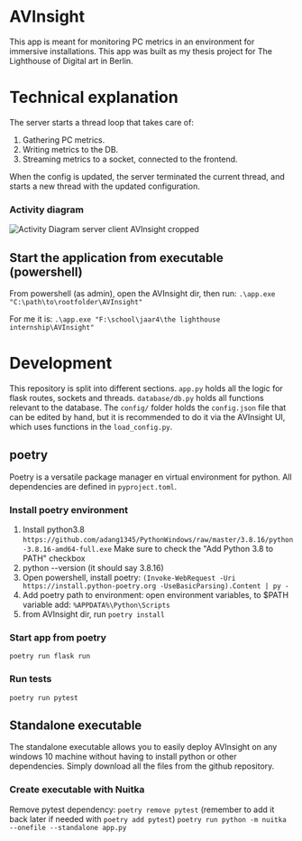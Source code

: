 # AVInsight
This app is meant for monitoring PC metrics in an environment for immersive installations. This app was built as my thesis project for The Lighthouse of Digital art in Berlin.

# Technical explanation
The server starts a thread loop that takes care of:
1. Gathering PC metrics.
2. Writing metrics to the DB.
3. Streaming metrics to a socket, connected to the frontend.

When the config is updated, the server terminated the current thread, and starts a new thread with the updated configuration.

### Activity diagram
![Activity Diagram server   client AVInsight cropped](https://github.com/basekkelenkamp/AVInsight/assets/57452503/23e24059-bfc0-4409-9cf7-872e08545412)

## Start the application from executable (powershell)
From powershell (as admin), open the AVInsight dir, then run: `.\app.exe "C:\path\to\rootfolder\AVInsight"`

For me it is: `.\app.exe "F:\school\jaar4\the lighthouse internship\AVInsight"`

# Development
This repository is split into different sections. `app.py` holds all the logic for flask routes, sockets and threads. `database/db.py` holds all functions relevant to the database. The `config/` folder holds the `config.json` file that can be edited by hand, but it is recommended to do it via the AVInsight UI, which uses functions in the `load_config.py`.

## poetry
Poetry is a versatile package manager en virtual environment for python. All dependencies are defined in `pyproject.toml`.

### Install poetry environment
1. Install python3.8 `https://github.com/adang1345/PythonWindows/raw/master/3.8.16/python-3.8.16-amd64-full.exe` Make sure to check the "Add Python 3.8 to PATH" checkbox
2. python --version (it should say 3.8.16)
3. Open powershell, install poetry: `(Invoke-WebRequest -Uri https://install.python-poetry.org -UseBasicParsing).Content | py -`
4. Add poetry path to environment: open environment variables, to $PATH variable add: `%APPDATA%\Python\Scripts`
4. from AVInsight dir, run `poetry install`

### Start app from poetry
`poetry run flask run`

### Run tests
`poetry run pytest`

## Standalone executable
The standalone executable allows you to easily deploy AVInsight on any windows 10 machine without having to install python or other dependencies. Simply download all the files from the github repository.

### Create executable with Nuitka
Remove pytest dependency: `poetry remove pytest` (remember to add it back later if needed with `poetry add pytest`)
`poetry run python -m nuitka --onefile --standalone app.py`
